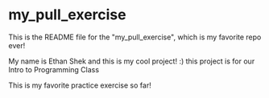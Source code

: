 # my_pull_exercise

This is the README file for the "my_pull_exercise", which is my favorite repo ever!

My name is Ethan Shek and this is my cool project! :) 
this project is for our Intro to Programming Class

This is my favorite practice exercise so far!

